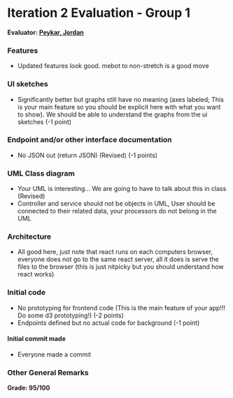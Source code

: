 # Iteration 2 Evaluation - Group 1

**Evaluator: [Peykar, Jordan](mailto:jpeykar1@jhu.edu)**

### Features
* Updated features look good. mebot to non-stretch is a good move

### UI sketches
* Significantly better but graphs still have no meaning (axes labeled; This is your main feature so you should be explicit here with what you want to show). We should be able to understand the graphs from the ui sketches (-1 point)

### Endpoint and/or other interface documentation
* No JSON out (return JSON) (Revised) (-1 points)

### UML Class diagram
* Your UML is interesting... We are going to have to talk about this in class (Revised)
* Controller and service should not be objects in UML, User should be connected to their related data, your processors do not belong in the UML

### Architecture
* All good here, just note that react runs on each computers browser, everyone does not go to the same react server, all it does is serve the files to the browser (this is just nitpicky but you should understand how react works)

### Initial code
* No prototyping for frontend code (This is the main feature of your app!!! Do some d3 prototyping!) (-2 points)
* Endpoints defined but no actual code for background (-1 point)

#### Initial commit made
* Everyone made a commit

### Other General Remarks


**Grade: 95/100**
